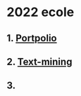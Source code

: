 # 2022 ecole

## 1. [Portpolio](https://04-5h.github.io/Ecole/new/index.html)

## 2. [Text-mining](https://github.com/04-5h/Ecole/blob/main/Text_mining_project_2022_%EA%B2%BD%EC%84%B1%EB%8C%80_yamada.ipynb)

## 3. 
